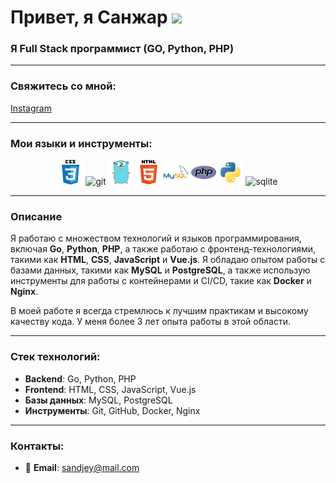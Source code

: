 # Привет, я Санжар <img src="https://media.giphy.com/media/hvRJCLFzcasrR4ia7z/giphy.gif" width="35">

### Я Full Stack программист (GO, Python, PHP)

---

### Свяжитесь со мной:
[Instagram](https://www.instagram.com/sandjey_/)

---

### Мои языки и инструменты:
<p align="center">
  <img src="https://raw.githubusercontent.com/devicons/devicon/master/icons/css3/css3-original-wordmark.svg" alt="css3" width="40" height="40"/>
  <img src="https://www.vectorlogo.zone/logos/git-scm/git-scm-icon.svg" alt="git" width="40" height="40"/>
  <img src="https://raw.githubusercontent.com/devicons/devicon/master/icons/go/go-original.svg" alt="go" width="40" height="40"/>
  <img src="https://raw.githubusercontent.com/devicons/devicon/master/icons/html5/html5-original-wordmark.svg" alt="html5" width="40" height="40"/>
  <img src="https://raw.githubusercontent.com/devicons/devicon/master/icons/mysql/mysql-original-wordmark.svg" alt="mysql" width="40" height="40"/>
  <img src="https://raw.githubusercontent.com/devicons/devicon/master/icons/php/php-original.svg" alt="php" width="40" height="40"/>
  <img src="https://raw.githubusercontent.com/devicons/devicon/master/icons/python/python-original.svg" alt="python" width="40" height="40"/>
  <img src="https://www.vectorlogo.zone/logos/sqlite/sqlite-icon.svg" alt="sqlite" width="40" height="40"/>
</p>

---

### Описание

Я работаю с множеством технологий и языков программирования, включая **Go**, **Python**, **PHP**, а также работаю с фронтенд-технологиями, такими как **HTML**, **CSS**, **JavaScript** и **Vue.js**. Я обладаю опытом работы с базами данных, такими как **MySQL** и **PostgreSQL**, а также использую инструменты для работы с контейнерами и CI/CD, такие как **Docker** и **Nginx**. 

В моей работе я всегда стремлюсь к лучшим практикам и высокому качеству кода. У меня более 3 лет опыта работы в этой области.

---

### Стек технологий:
- **Backend**: Go, Python, PHP
- **Frontend**: HTML, CSS, JavaScript, Vue.js
- **Базы данных**: MySQL, PostgreSQL
- **Инструменты**: Git, GitHub, Docker, Nginx

---

### Контакты:
- 📧 **Email**: [sandjey@mail.com](mailto:sandjey@mail.com)
